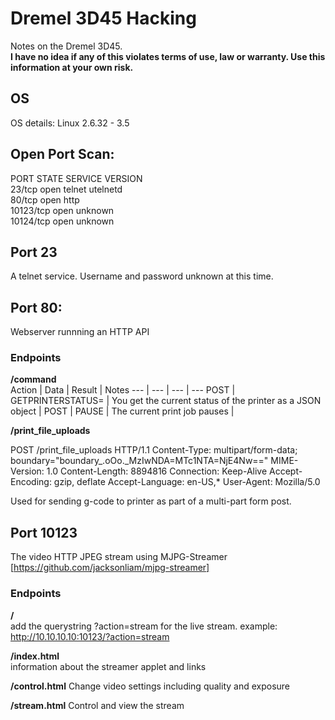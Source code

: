 # Dremel 3D45 Hacking
Notes on the Dremel 3D45.   
**I have no idea if any of this violates terms of use, law or warranty. Use this information at your own risk.**

## OS
OS details: Linux 2.6.32 - 3.5

## Open Port Scan:
PORT      STATE SERVICE VERSION  
23/tcp    open  telnet  utelnetd  
80/tcp    open  http  
10123/tcp open  unknown  
10124/tcp open  unknown  

## Port 23
A telnet service. Username and password unknown at this time.

## Port 80:
Webserver runnning an HTTP API  
  
### Endpoints
  **/command**     
  Action | Data | Result | Notes
  --- | --- | --- | ---
  POST | GETPRINTERSTATUS= | You get the current status of the printer as a JSON object |
  POST | PAUSE | The current print job pauses |
  

  
  **/print_file_uploads**  
  
  POST /print_file_uploads HTTP/1.1
  Content-Type: multipart/form-data; boundary="boundary_.oOo._MzIwNDA=MTc1NTA=NjE4Nw=="
  MIME-Version: 1.0
  Content-Length: 8894816
  Connection: Keep-Alive
  Accept-Encoding: gzip, deflate
  Accept-Language: en-US,*
  User-Agent: Mozilla/5.0
  
  Used for sending g-code to printer as part of a multi-part form post.
 
## Port 10123
The video HTTP JPEG stream using MJPG-Streamer [https://github.com/jacksonliam/mjpg-streamer]

### Endpoints
  **/**  
  add the querystring ?action=stream for the live stream. example: http://10.10.10.10:10123/?action=stream  
  
  **/index.html**  
  information about the streamer applet and links
  
  **/control.html**
  Change video settings including quality and exposure
  
  **/stream.html**
  Control and view the stream
  
  
  
